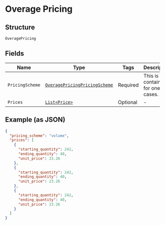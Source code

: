 
# Overage Pricing

## Structure

`OveragePricing`

## Fields

| Name | Type | Tags | Description |
|  --- | --- | --- | --- |
| `PricingScheme` | [`OveragePricingPricingScheme`](../../doc/models/containers/overage-pricing-pricing-scheme.md) | Required | This is a container for one-of cases. |
| `Prices` | [`List<Price>`](../../doc/models/price.md) | Optional | - |

## Example (as JSON)

```json
{
  "pricing_scheme": "volume",
  "prices": [
    {
      "starting_quantity": 242,
      "ending_quantity": 40,
      "unit_price": 23.26
    },
    {
      "starting_quantity": 242,
      "ending_quantity": 40,
      "unit_price": 23.26
    },
    {
      "starting_quantity": 242,
      "ending_quantity": 40,
      "unit_price": 23.26
    }
  ]
}
```


